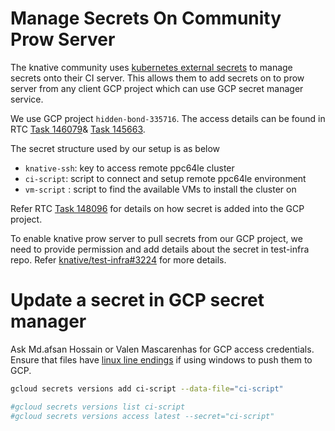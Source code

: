 # Manage Secrets On Community Prow Server

The knative community uses [kubernetes external secrets](https://github.com/external-secrets/kubernetes-external-secrets) to manage secrets onto their CI server. This allows them to add secrets on to prow server from any client GCP project which can use GCP secret manager service. 

We use GCP project `hidden-bond-335716`. The access details can be found in RTC [Task 146079](https://jazz06.rchland.ibm.com:12443/jazz/web/projects/Power%20Ecosystem#action=com.ibm.team.workitem.viewWorkItem&id=146079)& [Task 145663](https://jazz06.rchland.ibm.com:12443/jazz/web/projects/Power%20Ecosystem#action=com.ibm.team.workitem.viewWorkItem&id=145663).

The secret structure used by our setup is as below

- `knative-ssh`: key to access remote ppc64le cluster
- `ci-script`: script to connect and setup remote ppc64le environment
- `vm-script` : script to find the available VMs to install the cluster on

Refer RTC [Task 148096](https://jazz06.rchland.ibm.com:12443/jazz/web/projects/Power%20Ecosystem#action=com.ibm.team.workitem.viewWorkItem&id=148096) for details on how secret is added into the GCP project.

To enable knative prow server to pull secrets from our GCP project, we need to provide permission and add details about the secret in test-infra repo. Refer [knative/test-infra#3224](https://github.com/knative/test-infra/pull/3224) for more details.

# Update a secret in GCP secret manager

Ask Md.afsan Hossain or Valen Mascarenhas for GCP access credentials.  
Ensure that files have [linux line endings](https://stackoverflow.com/a/34376951) if using windows to push them to GCP.

```bash
gcloud secrets versions add ci-script --data-file="ci-script"

#gcloud secrets versions list ci-script
#gcloud secrets versions access latest --secret="ci-script"
```

